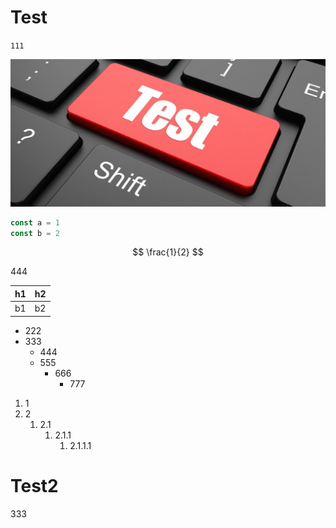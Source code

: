 # Test

`111`

![test#300*100](./test.jpeg)

```js
const a = 1
const b = 2
```

$$
\frac{1}{2}
$$

444

|h1|h2|
|---|---|
|b1|b2|

- 222
- 333
  - 444
  - 555
    - 666
      - 777

1. 1
2. 2
   1. 2.1
      1. 2.1.1
         1. 2.1.1.1

# Test2

333
